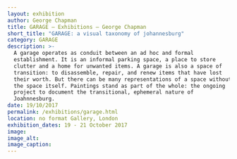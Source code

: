 ```yaml
---
layout: exhibition
author: George Chapman
title: GARAGE — Exhibitions — George Chapman
short_title: "GARAGE: a visual taxonomy of johannesburg"
category: GARAGE
description: >-
  A garage operates as conduit between an ad hoc and formal
  establishment. It is an informal parking space, a place to store
  clutter and a home for unwanted items. A garage is also a space of
  transition: to disassemble, repair, and renew items that have lost
  their worth. But there can be many representations of a space without
  the space itself. Paintings stand as part of the whole: the ongoing
  project to document the transitional, ephemeral nature of
  Joahnnesburg.
date: 19/10/2017
permalink: /exhibitions/garage.html
location: no format Gallery, London
exhibition_dates: 19 - 21 October 2017
image:
image_alt:
image_caption:
---
```

